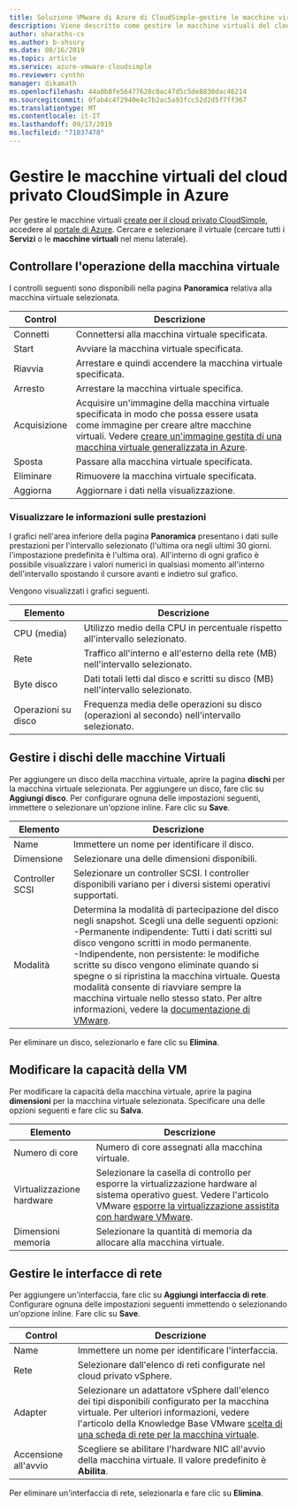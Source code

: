 ```yaml
---
title: Soluzione VMware di Azure di CloudSimple-gestire le macchine virtuali del cloud privato in Azure
description: Viene descritto come gestire le macchine virtuali del cloud privato CloudSimple nel portale di Azure, tra cui l'aggiunta di dischi, la modifica della capacità della macchina virtuale e l'aggiunta di interfacce di rete
author: sharaths-cs
ms.author: b-shsury
ms.date: 08/16/2019
ms.topic: article
ms.service: azure-vmware-cloudsimple
ms.reviewer: cynthn
manager: dikamath
ms.openlocfilehash: 44a0b8fe56477620c0ac47d5c5de8830dac46214
ms.sourcegitcommit: 0fab4c4f2940e4c7b2ac5a93fcc52d2d5f7ff367
ms.translationtype: MT
ms.contentlocale: it-IT
ms.lasthandoff: 09/17/2019
ms.locfileid: "71037478"
---
```

# <a name="manage-your-cloudsimple-private-cloud-virtual-machines-in-azure"></a>Gestire le macchine virtuali del cloud privato CloudSimple in Azure

Per gestire le macchine virtuali [create per il cloud privato CloudSimple](azure-create-vm.md), accedere al [portale di Azure](https://portal.azure.com). Cercare e selezionare il virtuale (cercare tutti i **Servizi** o le **macchine virtuali** nel menu laterale).

## <a name="control-virtual-machine-operation"></a>Controllare l'operazione della macchina virtuale

I controlli seguenti sono disponibili nella pagina **Panoramica** relativa alla macchina virtuale selezionata.

| Control | Descrizione |
| ------------ | ------------- |
| Connetti | Connettersi alla macchina virtuale specificata.  |
| Start | Avviare la macchina virtuale specificata.  |
| Riavvia | Arrestare e quindi accendere la macchina virtuale specificata.  |
| Arresto | Arrestare la macchina virtuale specifica.  |
| Acquisizione | Acquisire un'immagine della macchina virtuale specificata in modo che possa essere usata come immagine per creare altre macchine virtuali. Vedere [creare un'immagine gestita di una macchina virtuale generalizzata in Azure](../virtual-machines/windows/classic/capture-image.md).   |
| Sposta | Passare alla macchina virtuale specificata.  |
| Eliminare | Rimuovere la macchina virtuale specificata.  |
| Aggiorna | Aggiornare i dati nella visualizzazione.  |

### <a name="view-performance-information"></a>Visualizzare le informazioni sulle prestazioni

I grafici nell'area inferiore della pagina **Panoramica** presentano i dati sulle prestazioni per l'intervallo selezionato (l'ultima ora negli ultimi 30 giorni. l'impostazione predefinita è l'ultima ora). All'interno di ogni grafico è possibile visualizzare i valori numerici in qualsiasi momento all'interno dell'intervallo spostando il cursore avanti e indietro sul grafico.

Vengono visualizzati i grafici seguenti.

| Elemento | Descrizione |
| ------------ | ------------- |
| CPU (media) | Utilizzo medio della CPU in percentuale rispetto all'intervallo selezionato.   |
| Rete | Traffico all'interno e all'esterno della rete (MB) nell'intervallo selezionato.  |
| Byte disco | Dati totali letti dal disco e scritti su disco (MB) nell'intervallo selezionato.  |
| Operazioni su disco | Frequenza media delle operazioni su disco (operazioni al secondo) nell'intervallo selezionato. |

## <a name="manage-vm-disks"></a>Gestire i dischi delle macchine Virtuali

Per aggiungere un disco della macchina virtuale, aprire la pagina **dischi** per la macchina virtuale selezionata. Per aggiungere un disco, fare clic su **Aggiungi disco**. Per configurare ognuna delle impostazioni seguenti, immettere o selezionare un'opzione inline. Fare clic su **Save**.

   | Elemento | Descrizione |
   | ------------ | ------------- |
   | Name | Immettere un nome per identificare il disco.  |
   | Dimensione | Selezionare una delle dimensioni disponibili.  |
   | Controller SCSI | Selezionare un controller SCSI. I controller disponibili variano per i diversi sistemi operativi supportati.  |
   | Modalità | Determina la modalità di partecipazione del disco negli snapshot. Scegli una delle seguenti opzioni: <br> -Permanente indipendente: Tutti i dati scritti sul disco vengono scritti in modo permanente.<br> -Indipendente, non persistente: le modifiche scritte su disco vengono eliminate quando si spegne o si ripristina la macchina virtuale.  Questa modalità consente di riavviare sempre la macchina virtuale nello stesso stato. Per altre informazioni, vedere la [documentazione di VMware](https://docs.vmware.com/en/VMware-vSphere/6.5/com.vmware.vsphere.vm_admin.doc/GUID-8B6174E6-36A8-42DA-ACF7-0DA4D8C5B084.html). |

Per eliminare un disco, selezionarlo e fare clic su **Elimina**.

## <a name="change-the-capacity-of-the-vm"></a>Modificare la capacità della VM

Per modificare la capacità della macchina virtuale, aprire la pagina **dimensioni** per la macchina virtuale selezionata. Specificare una delle opzioni seguenti e fare clic su **Salva**.

| Elemento | Descrizione |
| ------------ | ------------- |
| Numero di core | Numero di core assegnati alla macchina virtuale.  |
| Virtualizzazione hardware | Selezionare la casella di controllo per esporre la virtualizzazione hardware al sistema operativo guest. Vedere l'articolo VMware [esporre la virtualizzazione assistita con hardware VMware](https://docs.vmware.com/en/VMware-vSphere/6.5/com.vmware.vsphere.vm_admin.doc/GUID-2A98801C-68E8-47AF-99ED-00C63E4857F6.html). |
| Dimensioni memoria | Selezionare la quantità di memoria da allocare alla macchina virtuale.  

## <a name="manage-network-interfaces"></a>Gestire le interfacce di rete

Per aggiungere un'interfaccia, fare clic su **Aggiungi interfaccia di rete**. Configurare ognuna delle impostazioni seguenti immettendo o selezionando un'opzione inline. Fare clic su **Save**.

   | Control | Descrizione |
   | ------------ | ------------- |
   | Name | Immettere un nome per identificare l'interfaccia.  |
   | Rete | Selezionare dall'elenco di reti configurate nel cloud privato vSphere.  |
   | Adapter | Selezionare un adattatore vSphere dall'elenco dei tipi disponibili configurato per la macchina virtuale. Per ulteriori informazioni, vedere l'articolo della Knowledge Base VMware [scelta di una scheda di rete per la macchina virtuale](https://kb.vmware.com/s/article/1001805). |
   | Accensione all'avvio | Scegliere se abilitare l'hardware NIC all'avvio della macchina virtuale. Il valore predefinito è **Abilita**. |

Per eliminare un'interfaccia di rete, selezionarla e fare clic su **Elimina**.

